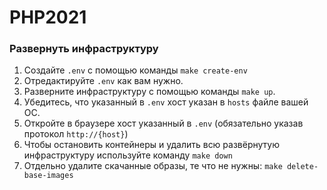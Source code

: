 # PHP2021

### Развернуть инфраструктуру

1. Создайте `.env` с помощью команды `make create-env`
2. Отредактируйте `.env` как вам нужно.
3. Разверните инфраструктуру с помощью команды `make up`.
4. Убедитесь, что указанный в `.env` хост указан в `hosts` файле вашей ОС.
5. Откройте в браузере хост указанный в `.env` (обязательно указав протокол `http://{host}`)
6. Чтобы остановить контейнеры и удалить всю развёрнутую инфраструктуру используйте команду `make down`
7. Отдельно удалите скачанные образы, те что не нужны: `make delete-base-images`